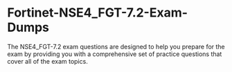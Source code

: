 # Fortinet-NSE4_FGT-7.2-Exam-Dumps
The NSE4_FGT-7.2 exam questions are designed to help you prepare for the exam by providing you with a comprehensive set of practice questions that cover all of the exam topics.
